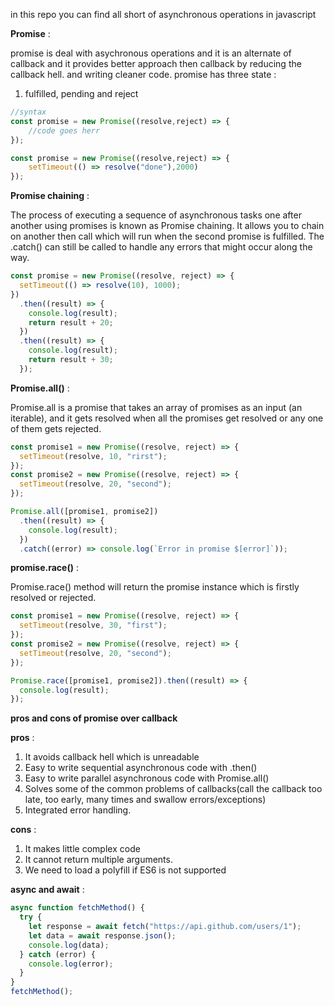 in this repo you can find all short of asynchronous operations in javascript 


__Promise__ :

promise is deal with asychronous operations and it is an alternate of callback and it provides better approach then callback by reducing the callback hell. and writing cleaner code.
promise has three state :

1. fulfilled, pending and reject

```javascript
//syntax
const promise = new Promise((resolve,reject) => {
    //code goes herr
});

const promise = new Promise((resolve,reject) => {
    setTimeout(() => resolve("done"),2000)
});
```

__Promise chaining__ :

The process of executing a sequence of asynchronous tasks one after another using promises is known as Promise chaining. It allows you to chain on another then call which will run when the second promise is fulfilled. The .catch() can still be called to handle any errors that might occur along the way.

```javascript
const promise = new Promise((resolve, reject) => {
  setTimeout(() => resolve(10), 1000);
})
  .then((result) => {
    console.log(result);
    return result + 20;
  })
  .then((result) => {
    console.log(result);
    return result + 30;
  });

```

__Promise.all()__ :

Promise.all is a promise that takes an array of promises as an input (an iterable), and it gets resolved when all the promises get resolved or any one of them gets rejected.

```javascript
const promise1 = new Promise((resolve, reject) => {
  setTimeout(resolve, 10, "rirst");
});
const promise2 = new Promise((resolve, reject) => {
  setTimeout(resolve, 20, "second");
});

Promise.all([promise1, promise2])
  .then((result) => {
    console.log(result);
  })
  .catch((error) => console.log(`Error in promise $[error]`));

```

__promise.race()__ :

Promise.race() method will return the promise instance which is firstly resolved or rejected.

```javascript
const promise1 = new Promise((resolve, reject) => {
  setTimeout(resolve, 30, "first");
});
const promise2 = new Promise((resolve, reject) => {
  setTimeout(resolve, 20, "second");
});

Promise.race([promise1, promise2]).then((result) => {
  console.log(result);
});

```

__pros and cons of promise over callback__

__pros__ :

1. It avoids callback hell which is unreadable
2. Easy to write sequential asynchronous code with .then()
3. Easy to write parallel asynchronous code with Promise.all()
4. Solves some of the common problems of callbacks(call the callback too late, too early, many  times and swallow errors/exceptions)
5. Integrated error handling.

__cons__ :

1. It makes little complex code
2. It cannot return multiple arguments.
3. We need to load a polyfill if ES6 is not supported


__async and await__ :

```javascript
async function fetchMethod() {
  try {
    let response = await fetch("https://api.github.com/users/1");
    let data = await response.json();
    console.log(data);
  } catch (error) {
    console.log(error);
  }
}
fetchMethod();
```